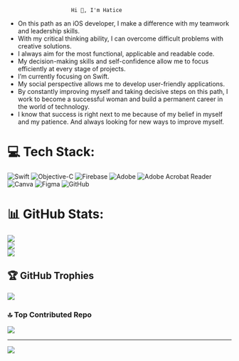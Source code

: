                         Hi 👋, I'm Hatice
- On this path as an iOS developer, I make a difference with my teamwork and leadership skills.
- With my critical thinking ability, I can overcome difficult problems with creative solutions.
- I always aim for the most functional, applicable and readable code.
- My decision-making skills and self-confidence allow me to focus efficiently at every stage of projects.
- I’m currently focusing on Swift.
- My social perspective allows me to develop user-friendly applications.
- By constantly improving myself and taking decisive steps on this path, I work to become a successful woman and build a permanent career in the world of technology.
- I know that success is right next to me because of my belief in myself and my patience. And always looking for new ways to improve myself.
  





# 💻 Tech Stack:
![Swift](https://img.shields.io/badge/swift-F54A2A?style=for-the-badge&logo=swift&logoColor=white) ![Objective-C](https://img.shields.io/badge/OBJECTIVE--C-%233A95E3.svg?style=for-the-badge&logo=apple&logoColor=white) ![Firebase](https://img.shields.io/badge/firebase-a08021?style=for-the-badge&logo=firebase&logoColor=ffcd34) ![Adobe](https://img.shields.io/badge/adobe-%23FF0000.svg?style=for-the-badge&logo=adobe&logoColor=white) ![Adobe Acrobat Reader](https://img.shields.io/badge/Adobe%20Acrobat%20Reader-EC1C24.svg?style=for-the-badge&logo=Adobe%20Acrobat%20Reader&logoColor=white) ![Canva](https://img.shields.io/badge/Canva-%2300C4CC.svg?style=for-the-badge&logo=Canva&logoColor=white) ![Figma](https://img.shields.io/badge/figma-%23F24E1E.svg?style=for-the-badge&logo=figma&logoColor=white) ![GitHub](https://img.shields.io/badge/github-%23121011.svg?style=for-the-badge&logo=github&logoColor=white)
# 📊 GitHub Stats:
![](https://github-readme-stats.vercel.app/api?username=xecxecikk&theme=radical&hide_border=false&include_all_commits=true&count_private=true)<br/>
![](https://github-readme-streak-stats.herokuapp.com/?user=xecxecikk&theme=radical&hide_border=false)<br/>
![](https://github-readme-stats.vercel.app/api/top-langs/?username=xecxecikk&theme=radical&hide_border=false&include_all_commits=true&count_private=true&layout=compact)

## 🏆 GitHub Trophies
![](https://github-profile-trophy.vercel.app/?username=xecxecikk&theme=radical&no-frame=false&no-bg=false&margin-w=4)


### 🔝 Top Contributed Repo
![](https://github-contributor-stats.vercel.app/api?username=xecxecikk&limit=5&theme=dark&combine_all_yearly_contributions=true)

---
[![](https://visitcount.itsvg.in/api?id=xecxecikk&icon=2&color=6)](https://visitcount.itsvg.in)

<!-- Proudly created with GPRM ( https://gprm.itsvg.in ) -->
